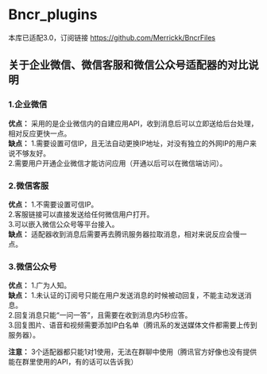 # Bncr_plugins
本库已适配3.0，订阅链接 https://github.com/Merrickk/BncrFiles
## 关于企业微信、微信客服和微信公众号适配器的对比说明
### 1.企业微信
**优点：**
采用的是企业微信内的自建应用API，收到消息后可以立即送给后台处理，相对反应更快一点。  
**缺点：**
1.需要设置可信IP，且无法自动更换IP地址，对没有独立的外网IP的用户来说不够友好。  
2.需要用户开通企业微信才能访问应用（开通以后可以在微信端访问）。
### 2.微信客服 
**优点：**
1.不需要设置可信IP。  
2.客服链接可以直接发送给任何微信用户打开。  
3.可以嵌入微信公众号等平台接入。  
**缺点：**
适配器收到消息后需要再去腾讯服务器拉取消息，相对来说反应会慢一点。  
### 3.微信公众号 
**优点：**
1.广为人知。  
**缺点：**
1.未认证的订阅号只能在用户发送消息的时候被动回复，不能主动发送消息。  
2.回复消息只能“一问一答”，且需要在收到消息内5秒应答。  
3.回复图片、语音和视频需要添加IP白名单（腾讯系的发送媒体文件都需要上传到服务器）。  

**注意：**
3个适配器都只能1对1使用，无法在群聊中使用（腾讯官方好像也没有提供能在群里使用的API，有的话可以告诉我）
